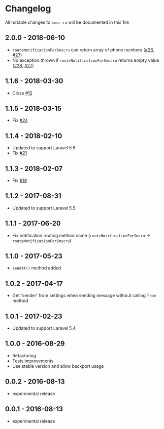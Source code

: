 # Changelog

All notable changes to `smsc-ru` will be documented in this file

## 2.0.0 - 2018-06-10

- `routeNotificationForSmscru` can return array of phone numbers ([#26](https://github.com/laravel-notification-channels/smsc-ru/issues/26), [#27](https://github.com/laravel-notification-channels/smsc-ru/pull/27))
- No exception thrown if `routeNotificationForSmscru` returns empty value ([#26](https://github.com/laravel-notification-channels/smsc-ru/issues/26), [#27](https://github.com/laravel-notification-channels/smsc-ru/pull/27))

## 1.1.6 - 2018-03-30

- Close [#12](https://github.com/laravel-notification-channels/smsc-ru/issues/12)

## 1.1.5 - 2018-03-15

- Fix [#24](https://github.com/laravel-notification-channels/smsc-ru/issues/24)

## 1.1.4 - 2018-02-10

- Updated to support Laravel 5.6
- Fix [#21](https://github.com/laravel-notification-channels/smsc-ru/issues/21)

## 1.1.3 - 2018-02-07

- Fix [#19](https://github.com/laravel-notification-channels/smsc-ru/issues/19)

## 1.1.2 - 2017-08-31

- Updated to support Laravel 5.5

## 1.1.1 - 2017-06-20

- Fix notification routing method name (`routeNotificationForSmsru` → `routeNotificationForSmscru`)

## 1.1.0 - 2017-05-23

- `sendAt()` method added

## 1.0.2 - 2017-04-17

- Get 'sender' from settings when sending message without calling `from` method

## 1.0.1 - 2017-02-23

- Updated to support Laravel 5.4

## 1.0.0 - 2016-08-29

- Refactoring
- Tests improvements
- Use stable version and allow backport usage

## 0.0.2 - 2016-08-13

- experimental release

## 0.0.1 - 2016-08-13

- experimental release
